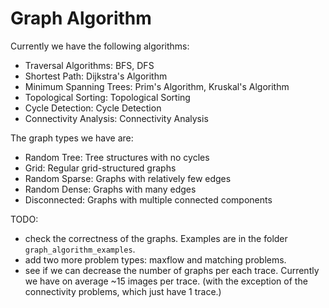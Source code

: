 # Graph Algorithm 

Currently we have the following algorithms:

- Traversal Algorithms: BFS, DFS
- Shortest Path: Dijkstra's Algorithm
- Minimum Spanning Trees: Prim's Algorithm, Kruskal's Algorithm
- Topological Sorting: Topological Sorting
- Cycle Detection: Cycle Detection
- Connectivity Analysis: Connectivity Analysis

The graph types we have are:

- Random Tree: Tree structures with no cycles
- Grid: Regular grid-structured graphs
- Random Sparse: Graphs with relatively few edges
- Random Dense: Graphs with many edges
- Disconnected: Graphs with multiple connected components

TODO:
- check the correctness of the graphs. Examples are in the folder `graph_algorithm_examples`.
- add two more problem types: maxflow and matching problems.
- see if we can decrease the number of graphs per each trace. Currently we have on average ~15 images per trace. (with the exception of the connectivity problems, which just have 1 trace.)